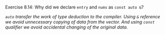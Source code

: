 Exercise 8.14: Why did we declare `entry` and `nums` as `const auto &`?

_`auto` transfer the work of type deduction to the compiler. Using `&` reference we avoid unnecessary copying of data from the vector. And using `const` qualifier we avoid accidental changing of the original data._
